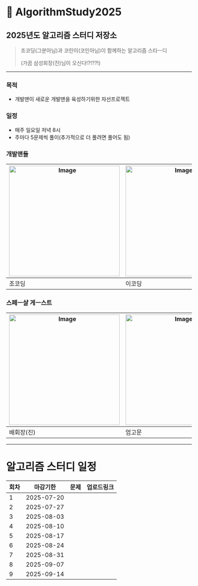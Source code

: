 
# 🚀 AlgorithmStudy2025

## 2025년도 알고리즘 스터디 저장소

> 조코딩(그분아님)과 코린이(코인아님)이 함께하는 알고리즘 스타ㅡ디 
>    
> (가끔 삼성회장(진)님이 오신다!?!??!)

---

### 목적
- 개발맨이 새로운 개발맨을 육성하기위한 자선프로젝트

### 일정
- 매주 일요일 저녁 8시
- 주마다 5문제씩 풀이(추가적으로 더 풀려면 풀어도 됨)

### 개발맨들

| <img width="300" height="300" alt="Image" src="https://github.com/user-attachments/assets/785f01ec-0dfb-483e-9206-043a52c31051" /> | <img width="300" height="300" alt="Image" src="https://github.com/user-attachments/assets/b67a8db5-207b-433d-af5f-cd97de86e143" /> |
|------------------------------------------------------------------------------------------------------------------------------------|------------------------------------------------------------------------------------------------------------------------------------|
| 조코딩                                                                                                                             | 이코딩                                                                                                                             |

### 스페ㅡ샬 게ㅡ스트

| <img width="300" height="300" alt="Image" src="https://github.com/user-attachments/assets/0aa964cb-4230-436a-96c3-fe716ca7256a" /> | <img width="300" height="300" alt="Image" src="https://github.com/user-attachments/assets/60ebf593-d8ac-44c4-918e-170e2cde9b0e" /> |
|------------------------------------------------------------------------------------------------------------------------------------|------------------------------------------------------------------------------------------------------------------------------------|
| 배회장(진)                                                                                                                             | 엄고문                                                                                                                             |

---
# 알고리즘 스터디 일정

| 회차 | 마감기한 | 문제 | 업로드링크 |
| --- | --- | --- | --- |
| 1 | 2025-07-20 |  |  |
| 2 | 2025-07-27 |  |  |
| 3 | 2025-08-03 |  |  |
| 4 | 2025-08-10 |  |  |
| 5 | 2025-08-17 |  |  |
| 6 | 2025-08-24 |  |  |
| 7 | 2025-08-31 |  |  |
| 8 | 2025-09-07 |  |  |
| 9 | 2025-09-14 |  |  |